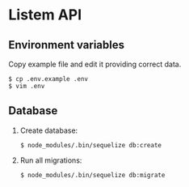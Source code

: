 # Listem API

## Environment variables

Copy example file and edit it providing correct data.

```
$ cp .env.example .env
$ vim .env
```

## Database

1. Create database:

    ```
    $ node_modules/.bin/sequelize db:create
    ```

2. Run all migrations:

    ```
    $ node_modules/.bin/sequelize db:migrate
    ```
